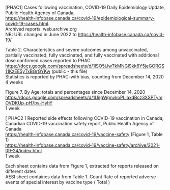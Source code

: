 [PHAC1]  Cases following vaccination, COVID-19 Daily Epidemiology Update, Public Health Agency of Canada, 																									
https://health-infobase.canada.ca/covid-19/epidemiological-summary-covid-19-cases.html.   
Archived reports: web.archive.org		
NB: URL changed in June 2022 to https://health-infobase.canada.ca/covid-19/

Table 2. Characteristics and severe outcomes among unvaccinated, partially vaccinated, fully vaccinated, and fully vaccinated with additional dose confirmed cases reported to PHAC																									
	https://docs.google.com/spreadsheets/d/1lSO5jJwTkMNGl9kk6Y5jeGORGS11KzEE5yTxBGrGYKw (public - this file)																								
		Statistics is reported by PHAC-with bias, counting from December 14, 2020 																							
			4 weeks							
      
Figure 7. By Age: totals and percentages since December 14, 2020 																									
	https://docs.google.com/spreadsheets/d/1UiIgWgnvkoPLIaxdBcz3XSPTymOVDKUp-pH7pv-HyhY																								
			1 week																						
																									
[ PHAC2 ] Reported side effects following COVID-19 vaccination in Canada, Canadian COVID-19 vaccination safety report, Public Health Agency of Canada																									
https://health-infobase.canada.ca/covid-19/vaccine-safety (Figure 1, Table 1)																									
https://health-infobase.canada.ca/covid-19/vaccine-safety/archive/2021-09-24/index.html																									
			1 week	
      
Each sheet contains data from Figure 1, extracted for reports released on  different dates																									
AESI sheet containes data from Table 1.   Count   Rate   of reported adverse events of special interest by vaccine type (   Total  ) 																									
